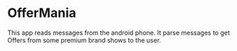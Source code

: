 # OfferMania

This app reads messages from the android phone. 
It parse messages to get Offers from some premium brand shows to the user.
